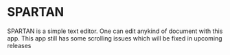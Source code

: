 <html>
<head>
<h1>SPARTAN</h1>
</head>
<body>
SPARTAN is a simple text editor.
One can edit anykind of document with this app.
This app still has some scrolling issues which will be fixed in upcoming releases
</body>
</html>
